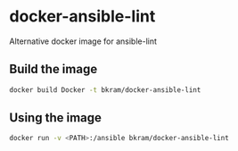 # docker-ansible-lint

Alternative docker image for ansible-lint

## Build the image

```bash
docker build Docker -t bkram/docker-ansible-lint
```

## Using the image

```bash
docker run -v <PATH>:/ansible bkram/docker-ansible-lint
```
